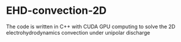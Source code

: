 # EHD-convection-2D
The code is written in C++ with CUDA GPU computing to solve the 2D electrohydrodynamics convection under unipolar discharge
